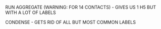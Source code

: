 RUN AGGREGATE (WARNING: FOR 14 CONTACTS)
	- GIVES US 1 H5 BUT WITH A LOT OF LABELS

CONDENSE
	- GETS RID OF ALL BUT MOST COMMON LABELS
